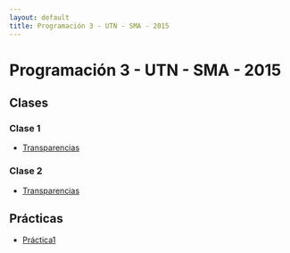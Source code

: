 ```yaml
---
layout: default
title: Programación 3 - UTN - SMA - 2015
---
```


# Programación 3 - UTN - SMA - 2015

## Clases

### Clase 1
  * [Transparencias](material/Clase01.pdf)
### Clase 2
  * [Transparencias](material/Clase02.pdf)


## Prácticas
  * [Práctica1](material/Practica1.pdf)

